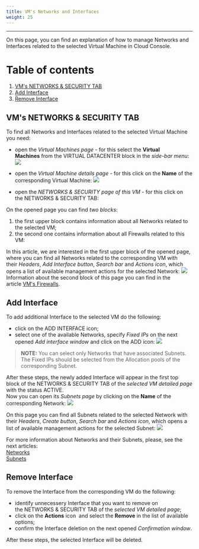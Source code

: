 ```yaml
---
title: VM's Networks and Interfaces
weight: 25
---
```

___
On this page, you can find an explanation of how to manage Networks and Interfaces related to the selected Virtual Machine in Cloud Console.

# Table of contents
1. [VM's NETWORKS & SECURITY TAB](#vm's-networks-&-security-tab)
2. [Add Interface](#add-interface)
3. [Remove Interface](#remove-interface)

## VM's NETWORKS & SECURITY TAB
To find all Networks and Interfaces related to the selected Virtual Machine you need:
- open the *Virtual Machines page* - for this select the **Virtual Machines** from the VIRTUAL DATACENTER block in the *side-bar menu*:
![](../../../assets/images/conn-lin/7.png?classes=border,shadow)

- open the *Virtual Machine details page* - for this click on the **Name** of the corresponding Virtual Machine:
![](../../../assets/images/conn-lin/8.png?classes=border,shadow)

- open the *NETWORKS & SECURITY page of this VM* - for this click on the NETWORKS & SECURITY TAB:

On the opened page you can find *two blocks*:
1. the first upper block contains information about all Networks related to the selected VM;
2. the second one contains information about all Firewalls related to this VM:

In this article, we are interested in the first upper block of the opened page, where you can find all Networks related to the corresponding VM with their *Headers*, *Add Interface button*, *Search bar* and *Actions icon*, which opens a list of available management actions for the selected Network: 
![](../../../assets/images/networks/9.png?classes=border,shadow)    
Information about the second block of this page you can find in the article [VM's Firewalls]().

## Add Interface
To add additional Interface to the selected VM do the following:
- click on the ADD INTERFACE icon;
- select one of the available Networks, specify *Fixed IPs* on the next opened *Add interface window* and click on the ADD icon:
![](../../../assets/images/networks/10.png?classes=border,shadow)

>**NOTE:** You can select only Networks that have associated Subnets.  
The Fixed IPs should be selected from the Allocation pools of the corresponding Subnet.

After these steps, the newly added Interface will appear in the first top block of the NETWORKS & SECURITY TAB of the *selected VM detailed page* with the status ACTIVE.  
Now you can open its *Subnets page* by clicking on the **Name** of the corresponding Network:
![](../../../assets/images/networks/11.png?classes=border,shadow)  

On this page you can find all Subnets related to the selected Network with their *Headers*, *Create button*, *Search bar* and *Actions icon*, which opens a list of available management actions for the selected Subnet:
![](../../../assets/images/networks/12.png?classes=border,shadow) 
   
For more information about Networks and their Subnets, please, see the next articles:  
[Networks]()  
[Subnets]()

## Remove Interface
To remove the Interface from the corresponding VM do the following:
- identify unnecessery Interface that you want to remove on the NETWORKS & SECURITY TAB of the *selected VM detailed page*;
- click on the **Actions** icon  and select the **Remove** in the list of available options;
- confirm the Interface deletion on the next opened *Confirmation window*.

After these steps, the selected Interface will be deleted.
